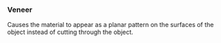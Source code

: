 ﻿
### Veneer
Causes the material to appear as a planar pattern on the surfaces of the object instead of cutting through the object.

